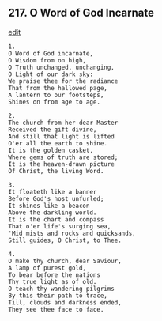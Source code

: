 
## 217.  O Word of God Incarnate
[edit](https://docs.google.com/document/d/1tEo_SDWZ9IRBjAK%2DcVp8OskcWQFwdN4x/edit?mode=html)




    1.
    O Word of God incarnate, 
    O Wisdom from on high, 
    O Truth unchanged, unchanging, 
    O Light of our dark sky: 
    We praise thee for the radiance 
    That from the hallowed page, 
    A lantern to our footsteps, 
    Shines on from age to age. 

    2.
    The church from her dear Master 
    Received the gift divine, 
    And still that light is lifted 
    O'er all the earth to shine. 
    It is the golden casket, 
    Where gems of truth are stored; 
    It is the heaven-drawn picture 
    Of Christ, the living Word. 

    3.
    It floateth like a banner 
    Before God's host unfurled; 
    It shines like a beacon 
    Above the darkling world. 
    It is the chart and compass 
    That o'er life's surging sea, 
    'Mid mists and rocks and quicksands, 
    Still guides, O Christ, to Thee. 

    4.
    O make thy church, dear Saviour, 
    A lamp of purest gold, 
    To bear before the nations 
    Thy true light as of old. 
    O teach thy wandering pilgrims 
    By this their path to trace, 
    Till, clouds and darkness ended, 
    They see thee face to face.
